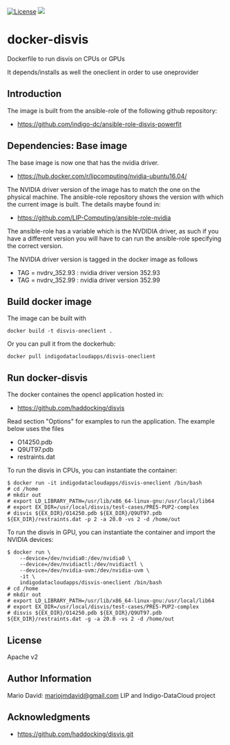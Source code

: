 [![License](http://img.shields.io/:license-apache-blue.svg?style=flat-square)](http://www.apache.org/licenses/LICENSE-2.0.html)
[![](https://images.microbadger.com/badges/image/indigodatacloudapps/disvis-oneclient.svg)](http://microbadger.com/images/indigodatacloudapps/disvis-oneclient "Get your own image badge on microbadger.com")

docker-disvis
=============

Dockerfile to run disvis on CPUs or GPUs

It depends/installs as well the oneclient in order to use oneprovider

Introduction
------------

The image is built from the ansible-role of the following github repository:
* https://github.com/indigo-dc/ansible-role-disvis-powerfit

Dependencies: Base image
------------------------

The base image is now one that has the nvidia driver.

* https://hub.docker.com/r/lipcomputing/nvidia-ubuntu16.04/

The NVIDIA driver version of the image has to match the one on the physical
machine. The ansible-role repository shows the version with which the current
image is built. The details maybe found in:

* https://github.com/LIP-Computing/ansible-role-nvidia

The ansible-role has a variable which is the NVDIDIA driver, as such if you
have a different version you will have to can run the ansible-role specifying
the correct version.

The NVIDIA driver version is tagged in the docker image as follows

* TAG = nvdrv_352.93 : nvidia driver version 352.93
* TAG = nvdrv_352.99 : nvidia driver version 352.99


Build docker image
------------------

The image can be built with
```
docker build -t disvis-oneclient .
```

Or you can pull it from the dockerhub:
```
docker pull indigodatacloudapps/disvis-oneclient
```

Run docker-disvis
-----------------

The docker containes the opencl application hosted in:
* https://github.com/haddocking/disvis

Read section "Options" for examples to run the application. 
The example below uses the files
* O14250.pdb
* Q9UT97.pdb
* restraints.dat

To run the disvis in CPUs, you can instantiate the container:

```
$ docker run -it indigodatacloudapps/disvis-oneclient /bin/bash
# cd /home
# mkdir out
# export LD_LIBRARY_PATH=/usr/lib/x86_64-linux-gnu:/usr/local/lib64
# export EX_DIR=/usr/local/disvis/test-cases/PRE5-PUP2-complex
# disvis ${EX_DIR}/O14250.pdb ${EX_DIR}/Q9UT97.pdb ${EX_DIR}/restraints.dat -p 2 -a 20.0 -vs 2 -d /home/out
```

To run the disvis in GPU, you can instantiate the container and import the
NVIDIA devices:

```
$ docker run \
    --device=/dev/nvidia0:/dev/nvidia0 \
    --device=/dev/nvidiactl:/dev/nvidiactl \
    --device=/dev/nvidia-uvm:/dev/nvidia-uvm \
    -it \
    indigodatacloudapps/disvis-oneclient /bin/bash
# cd /home
# mkdir out
# export LD_LIBRARY_PATH=/usr/lib/x86_64-linux-gnu:/usr/local/lib64
# export EX_DIR=/usr/local/disvis/test-cases/PRE5-PUP2-complex
# disvis ${EX_DIR}/O14250.pdb ${EX_DIR}/Q9UT97.pdb ${EX_DIR}/restraints.dat -g -a 20.0 -vs 2 -d /home/out
```

License
-------

Apache v2

Author Information
------------------

Mario David: mariojmdavid@gmail.com
LIP and Indigo-DataCloud project

Acknowledgments
---------------

* https://github.com/haddocking/disvis.git

